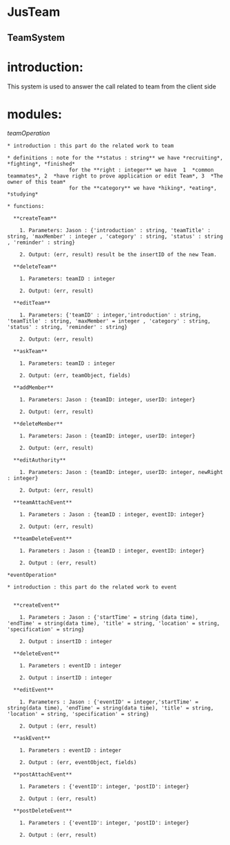 JusTeam
==================================================================
TeamSystem
------------------------------------------------------------------
# introduction:

  This system is used to answer the call related to team from the client side

# modules:

  *teamOperation*

    * introduction : this part do the related work to team

    * definitions : note for the **status : string** we have *recruiting*, *fighting*, *finished*
                        for the **right : integer** we have  1  *common teammates*, 2  *have right to prove application or edit Team*, 3  *The owner of this team*
                        for the **category** we have *hiking*, *eating*, *studying*

    * functions:

      **createTeam**

        1. Parameters: Jason : {'introduction' : string, 'teamTitle' : string, 'maxMember' : integer , 'category' : string, 'status' : string , 'reminder' : string}

        2. Output: (err, result) result be the insertID of the new Team.

      **deleteTeam**

        1. Parameters: teamID : integer

        2. Output: (err, result)

      **editTeam**

        1. Parameters: {'teamID' : integer,'introduction' : string, 'teamTitle' : string, 'maxMember' = integer , 'category' : string, 'status' : string, 'reminder' : string}

        2. Output: (err, result)

      **askTeam**

        1. Parameters: teamID : integer

        2. Output: (err, teamObject, fields)

      **addMember**

        1. Parameters: Jason : {teamID: integer, userID: integer}

        2. Output: (err, result)

      **deleteMember**

        1. Parameters: Jason : {teamID: integer, userID: integer}

        2. Output: (err, result)

      **editAuthority**

        1. Parameters: Jason : {teamID: integer, userID: integer, newRight : integer}

        2. Output: (err, result)

      **teamAttachEvent**

        1. Parameters : Jason : {teamID : integer, eventID: integer}

        2. Output: (err, result)

      **teamDeleteEvent**

        1. Parameters : Jason : {teamID : integer, eventID: integer}

        2. Output : (err, result)

    *eventOperation*

    * introduction : this part do the related work to event


      **createEvent**

        1. Parameters : Jason : {'startTime' = string (data time), 'endTime' = string(data time), 'title' = string, 'location' = string, 'specification' = string}

        2. Output : insertID : integer

      **deleteEvent**

        1. Parameters : eventID : integer

        2. Output : insertID : integer

      **editEvent**

        1. Parameters : Jason : {'eventID' = integer,'startTime' = string(data time), 'endTime' = string(data time), 'title' = string, 'location' = string, 'specification' = string}

        2. Output : (err, result)

      **askEvent**

        1. Parameters : eventID : integer

        2. Output : (err, eventObject, fields)

      **postAttachEvent**

        1. Parameters : {'eventID': integer, 'postID': integer}

        2. Output : (err, result)

      **postDeleteEvent**

        1. Parameters : {'eventID': integer, 'postID': integer}

        2. Output : (err, result)
